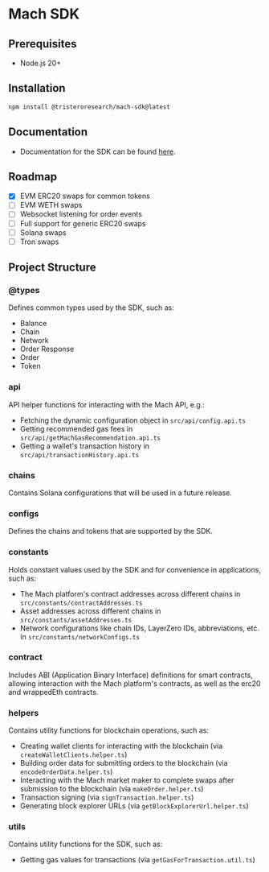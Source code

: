 # Mach SDK

## Prerequisites

- Node.js 20+

## Installation

```bash
npm install @tristeroresearch/mach-sdk@latest
```

## Documentation

- Documentation for the SDK can be found [here](https://machprotocol.com/api-reference/sdk/library/).

## Roadmap

- [x] EVM ERC20 swaps for common tokens
- [ ] EVM WETH swaps
- [ ] Websocket listening for order events
- [ ] Full support for generic ERC20 swaps
- [ ] Solana swaps
- [ ] Tron swaps

## Project Structure

### @types

Defines common types used by the SDK, such as:

- Balance
- Chain
- Network
- Order Response
- Order
- Token

### api

API helper functions for interacting with the Mach API, e.g.:

- Fetching the dynamic configuration object in `src/api/config.api.ts`
- Getting recommended gas fees in `src/api/getMachGasRecommendation.api.ts`
- Getting a wallet's transaction history in `src/api/transactionHistory.api.ts`

### chains

Contains Solana configurations that will be used in a future release.

### configs

Defines the chains and tokens that are supported by the SDK.

### constants

Holds constant values used by the SDK and for convenience in applications, such as:

- The Mach platform's contract addresses across different chains in `src/constants/contractAddresses.ts`
- Asset addresses across different chains in `src/constants/assetAddresses.ts`
- Network configurations like chain IDs, LayerZero IDs, abbreviations, etc. in `src/constants/networkConfigs.ts`

### contract

Includes ABI (Application Binary Interface) definitions for smart contracts, allowing interaction with the Mach platform's contracts, as well as the erc20 and wrappedEth contracts.

### helpers

Contains utility functions for blockchain operations, such as:

- Creating wallet clients for interacting with the blockchain (via `createWalletClients.helper.ts`)
- Building order data for submitting orders to the blockchain (via `encodeOrderData.helper.ts`)
- Interacting with the Mach market maker to complete swaps after submission to the blockchain (via `makeOrder.helper.ts`)
- Transaction signing (via `signTransaction.helper.ts`)
- Generating block explorer URLs (via `getBlockExplorerUrl.helper.ts`)

### utils

Contains utility functions for the SDK, such as:

- Getting gas values for transactions (via `getGasForTransaction.util.ts`)
